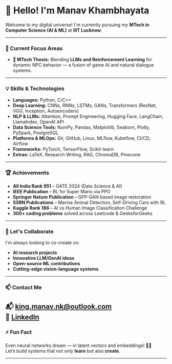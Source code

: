 # 👋 Hello! I'm Manav Khambhayata

Welcome to my digital universe! I'm currently pursuing my **MTech in Computer Science (AI & ML)** at **IIIT Lucknow**.

---

### 🔬 Current Focus Areas
- **🧠 MTech Thesis:** Blending **LLMs and Reinforcement Learning** for dynamic NPC behavior — a fusion of game AI and natural dialogue systems.
---

### 💡 Skills & Technologies
- **Languages:** Python, C/C++
- **Deep Learning:** CNNs, RNNs, LSTMs, GANs, Transformers (ResNet, VGG, Inception, Autoencoders)
- **NLP & LLMs:** Attention, Prompt Engineering, Hugging Face, LangChain, LlamaIndex, OpenAI API
- **Data Science Tools:** NumPy, Pandas, Matplotlib, Seaborn, Plotly, PySpark, PostgreSQL
- **Platforms & MLOps:** Git, GitHub, Linux, MLflow, Kubeflow, CI/CD, Airflow
- **Frameworks:** PyTorch, TensorFlow, Scikit-learn
- **Extras:** LaTeX, Research Writing, RAG, ChromaDB, Pinecone

---

### 🏆 Achievements
- **All India Rank 951** – GATE 2024 (Data Science & AI)
- **IEEE Publication** – RL for Super Mario via PPO
- **Springer Nature Publication** – GFP-GAN based image restoration
- **SSRN Publications** – Marine Animal Detection, Self-Driving Cars with RL
- **Kaggle Rank 186** – AI vs Human Image Classification Challenge
- **300+ coding problems** solved across Leetcode & GeeksforGeeks

---

### 🤝 Let's Collaborate
I'm always looking to co-create on:
- **AI research projects**
- **Innovative LLM/GenAI ideas**
- **Open-source ML contributions**
- **Cutting-edge vision-language systems**

---

### 📫 Contact Me
📬 king.manav.nk@outlook.com  
🔗 [LinkedIn](https://www.linkedin.com/in/manav-khambhayata/)  
---

### ⚡ Fun Fact
Even neural networks dream — in latent vectors and embeddings! 🤖💭  
Let’s build systems that not only **learn** but also **create**.

---
